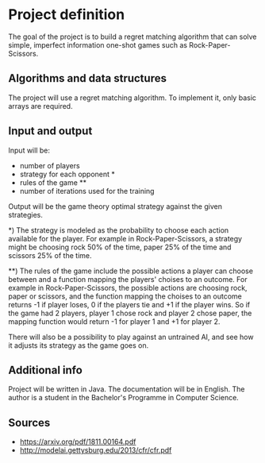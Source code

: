 # Project definition

The goal of the project is to build a regret matching algorithm that can solve simple, imperfect information one-shot games such as Rock-Paper-Scissors.

## Algorithms and data structures

The project will use a regret matching algorithm. To implement it, only basic arrays are required.

## Input and output

Input will be:

- number of players
- strategy for each opponent \*
- rules of the game \*\*
- number of iterations used for the training

Output will be the game theory optimal strategy against the given strategies.

\*) The strategy is modeled as the probability to choose each action available for the player. For example in Rock-Paper-Scissors, a strategy might be choosing rock 50% of the time, paper 25% of the time and scissors 25% of the time.

\*\*) The rules of the game include the possible actions a player can choose between and a function mapping the players' choises to an outcome. For example in Rock-Paper-Scissors, the possible actions are choosing rock, paper or scissors, and the function mapping the choises to an outcome returns -1 if player loses, 0 if the players tie and +1 if the player wins. So if the game had 2 players, player 1 chose rock and player 2 chose paper, the mapping function would return -1 for player 1 and +1 for player 2.

There will also be a possibility to play against an untrained AI, and see how it adjusts its strategy as the game goes on.

## Additional info

Project will be written in Java. The documentation will be in English. The author is a student in the Bachelor's Programme in Computer Science.

## Sources

- https://arxiv.org/pdf/1811.00164.pdf
- http://modelai.gettysburg.edu/2013/cfr/cfr.pdf
